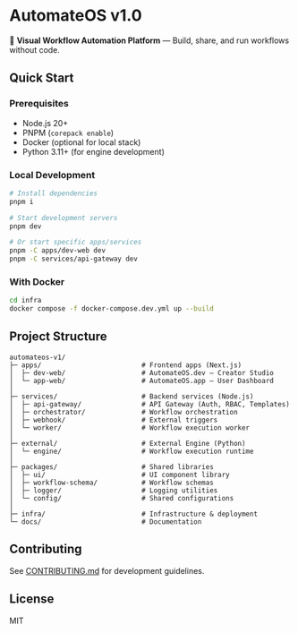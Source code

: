# AutomateOS v1.0

🚀 **Visual Workflow Automation Platform** — Build, share, and run workflows without code.

## Quick Start

### Prerequisites
- Node.js 20+
- PNPM (`corepack enable`)
- Docker (optional for local stack)
- Python 3.11+ (for engine development)

### Local Development

```bash
# Install dependencies
pnpm i

# Start development servers
pnpm dev

# Or start specific apps/services
pnpm -C apps/dev-web dev
pnpm -C services/api-gateway dev
```

### With Docker

```bash
cd infra
docker compose -f docker-compose.dev.yml up --build
```

## Project Structure

```
automateos-v1/
├─ apps/                         # Frontend apps (Next.js)
│  ├─ dev-web/                   # AutomateOS.dev — Creator Studio
│  └─ app-web/                   # AutomateOS.app — User Dashboard
│
├─ services/                     # Backend services (Node.js)
│  ├─ api-gateway/               # API Gateway (Auth, RBAC, Templates)
│  ├─ orchestrator/              # Workflow orchestration
│  ├─ webhook/                   # External triggers
│  └─ worker/                    # Workflow execution worker
│
├─ external/                     # External Engine (Python)
│  └─ engine/                    # Workflow execution runtime
│
├─ packages/                     # Shared libraries
│  ├─ ui/                        # UI component library
│  ├─ workflow-schema/           # Workflow schemas
│  ├─ logger/                    # Logging utilities
│  └─ config/                    # Shared configurations
│
├─ infra/                        # Infrastructure & deployment
└─ docs/                         # Documentation
```

## Contributing

See [CONTRIBUTING.md](./CONTRIBUTING.md) for development guidelines.

## License

MIT
